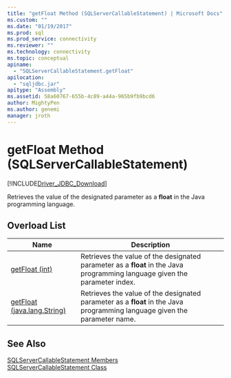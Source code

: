 ```yaml
---
title: "getFloat Method (SQLServerCallableStatement) | Microsoft Docs"
ms.custom: ""
ms.date: "01/19/2017"
ms.prod: sql
ms.prod_service: connectivity
ms.reviewer: ""
ms.technology: connectivity
ms.topic: conceptual
apiname: 
  - "SQLServerCallableStatement.getFloat"
apilocation: 
  - "sqljdbc.jar"
apitype: "Assembly"
ms.assetid: 58a60767-655b-4c89-a44a-965b9fb9bcd6
author: MightyPen
ms.author: genemi
manager: jroth
---
```

# getFloat Method (SQLServerCallableStatement)
[!INCLUDE[Driver_JDBC_Download](../../../includes/driver_jdbc_download.md)]

  Retrieves the value of the designated parameter as a **float** in the Java programming language.  
  
## Overload List  
  
|Name|Description|  
|----------|-----------------|  
|[getFloat (int)](../../../connect/jdbc/reference/getfloat-method-int.md)|Retrieves the value of the designated parameter as a **float** in the Java programming language given the parameter index.|  
|[getFloat (java.lang.String)](../../../connect/jdbc/reference/getfloat-method-java-lang-string.md)|Retrieves the value of the designated parameter as a **float** in the Java programming language given the parameter name.|  
  
## See Also  
 [SQLServerCallableStatement Members](../../../connect/jdbc/reference/sqlservercallablestatement-members.md)   
 [SQLServerCallableStatement Class](../../../connect/jdbc/reference/sqlservercallablestatement-class.md)  
  
  
